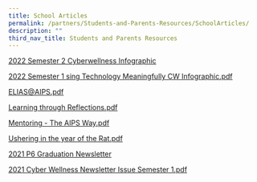 ```yaml
---
title: School Articles
permalink: /partners/Students-and-Parents-Resources/SchoolArticles/
description: ""
third_nav_title: Students and Parents Resources
---
```

[2022 Semester 2 Cyberwellness Infographic](/files/2022%20CW%20Infographic%20Term%203%20&%204compressed.pdf)


<a href="/files/Using%20Technology%20Meaningfully%20CW%20Infographic%20Sem%201%202022.pdf">2022 Semester 1 sing Technology Meaningfully CW Infographic.pdf</a>

<a href="/files/ELIAS@AIPS.pdf">ELIAS@AIPS.pdf</a>

<a href="/files/Learning%20through%20Reflections.pdf">Learning through Reflections.pdf</a>

<a href="/files/Mentoring%20-%20The%20AIPS%20Way.pdf">Mentoring - The AIPS Way.pdf</a>

<a href="/files/Ushering%20in%20the%20year%20of%20the%20Rat.pdf">Ushering in the year of the Rat.pdf</a>


<a href="https://www.canva.com/design/DAEuKYS3jEc/zk5AfZbH06GHHaujdLJQuA/view?utm_content=DAEuKYS3jEc&amp;utm_campaign=designshare&amp;utm_medium=link&amp;utm_source=homepage_design_menu">2021 P6 Graduation Newsletter</a>
	
<a href="/files/Cyber%20Wellness%20Newsletter%20Issue%202021%20Semester%201.pdf">2021 Cyber Wellness Newsletter Issue Semester 1.pdf</a>